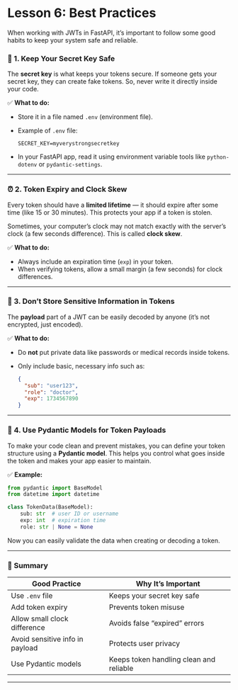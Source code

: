 # **Lesson 6: Best Practices**

When working with JWTs in FastAPI, it’s important to follow some good habits to keep your system safe and reliable.

### 🧩 1. Keep Your Secret Key Safe

The **secret key** is what keeps your tokens secure.
If someone gets your secret key, they can create fake tokens.
So, never write it directly inside your code.

✅ **What to do:**

* Store it in a file named `.env` (environment file).
* Example of `.env` file:

  ```
  SECRET_KEY=myverystrongsecretkey
  ```
* In your FastAPI app, read it using environment variable tools like `python-dotenv` or `pydantic-settings`.

---

### ⏰ 2. Token Expiry and Clock Skew

Every token should have a **limited lifetime** — it should expire after some time (like 15 or 30 minutes).
This protects your app if a token is stolen.

Sometimes, your computer’s clock may not match exactly with the server’s clock (a few seconds difference). This is called **clock skew**.

✅ **What to do:**

* Always include an expiration time (`exp`) in your token.
* When verifying tokens, allow a small margin (a few seconds) for clock differences.

---

### 🚫 3. Don’t Store Sensitive Information in Tokens

The **payload** part of a JWT can be easily decoded by anyone (it’s not encrypted, just encoded).

✅ **What to do:**

* Do **not** put private data like passwords or medical records inside tokens.
* Only include basic, necessary info such as:

  ```json
  {
    "sub": "user123",
    "role": "doctor",
    "exp": 1734567890
  }
  ```

---

### 🧱 4. Use Pydantic Models for Token Payloads

To make your code clean and prevent mistakes, you can define your token structure using a **Pydantic model**.
This helps you control what goes inside the token and makes your app easier to maintain.

✅ **Example:**

```python
from pydantic import BaseModel
from datetime import datetime

class TokenData(BaseModel):
    sub: str  # user ID or username
    exp: int  # expiration time
    role: str | None = None
```

Now you can easily validate the data when creating or decoding a token.

---

### 🧠 Summary

| Good Practice                   | Why It’s Important                      |
| ------------------------------- | --------------------------------------- |
| Use `.env` file                 | Keeps your secret key safe              |
| Add token expiry                | Prevents token misuse                   |
| Allow small clock difference    | Avoids false “expired” errors           |
| Avoid sensitive info in payload | Protects user privacy                   |
| Use Pydantic models             | Keeps token handling clean and reliable |

---

